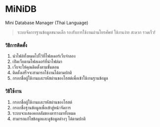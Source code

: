 # MiNiDB
Mini Database Manager (Thai Language)

> ระบบจัดการฐานข้อมูลขนาดเล็ก รองรับการใช้งานผ่านโทรศัพท์ ใช้งานง่าย สะดวก รวดเร็ว!

### วิธีการติดตั้ง
1. นำไฟล์ทั้งหมดไปไว้ที่โฟลเดอร์เว็บจำลอง
2. เปิดเว็บตามโฟลเดอร์ที่นำไฟล์มา
3. เว็บจะให้คุณติดตั้งตามขั้นตอน
4. ติดตั้งเสร็จจะสามารถใช้งานได้ตามปกติ
5. กรอกชื่อผู้ใช้งานและรหัสผ่านของโฮสต์เพื่อเข้าใช้งานฐานข้อมูล

### วิธีใช้งาน
1. กรอกชื่อผู้ใช้งานและรหัสผ่านของโฮสต์
2. กรอกชื่อฐานข้อมูลเพื่อเข้าสู่หน้าจัดการ
3. ระบบจะแสดงคอลลัมของตารางมาทั้งหมด
4. สามารถแก้ไขข้อมูลและดูข้อมูลต่างๆ ได้ตามปกติ
